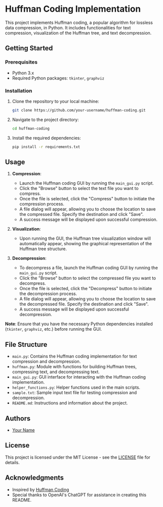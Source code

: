 # Huffman Coding Implementation

This project implements Huffman coding, a popular algorithm for lossless data compression, in Python. It includes functionalities for text compression, visualization of the Huffman tree, and text decompression.

## Getting Started

### Prerequisites

- Python 3.x
- Required Python packages: `tkinter`, `graphviz`

### Installation

1. Clone the repository to your local machine:

    ```bash
    git clone https://github.com/your-username/huffman-coding.git
    ```

2. Navigate to the project directory:

    ```bash
    cd huffman-coding
    ```

3. Install the required dependencies:

    ```bash
    pip install -r requirements.txt
    ```

## Usage

1. **Compression**:
    - Launch the Huffman coding GUI by running the `main_gui.py` script.
    - Click the "Browse" button to select the text file you want to compress.
    - Once the file is selected, click the "Compress" button to initiate the compression process.
    - A file dialog will appear, allowing you to choose the location to save the compressed file. Specify the destination and click "Save".
    - A success message will be displayed upon successful compression.

2. **Visualization**:
    - Upon running the GUI, the Huffman tree visualization window will automatically appear, showing the graphical representation of the Huffman tree structure.

3. **Decompression**:
    - To decompress a file, launch the Huffman coding GUI by running the `main_gui.py` script.
    - Click the "Browse" button to select the compressed file you want to decompress.
    - Once the file is selected, click the "Decompress" button to initiate the decompression process.
    - A file dialog will appear, allowing you to choose the location to save the decompressed file. Specify the destination and click "Save".
    - A success message will be displayed upon successful decompression.

**Note**: Ensure that you have the necessary Python dependencies installed (`tkinter`, `graphviz`, etc.) before running the GUI.

## File Structure

- `main.py`: Contains the Huffman coding implementation for text compression and decompression.
- `huffman.py`: Module with functions for building Huffman trees, compressing text, and decompressing text.
- `main_gui.py`: GUI interface for interacting with the Huffman coding implementation.
- `helper_functions.py`: Helper functions used in the main scripts.
- `sample.txt`: Sample input text file for testing compression and decompression.
- `README.md`: Instructions and information about the project.

## Authors

- [Your Name](https://github.com/your-username)

## License

This project is licensed under the MIT License - see the [LICENSE](LICENSE) file for details.

## Acknowledgments

- Inspired by [Huffman Coding](https://en.wikipedia.org/wiki/Huffman_coding)
- Special thanks to OpenAI's ChatGPT for assistance in creating this README.
